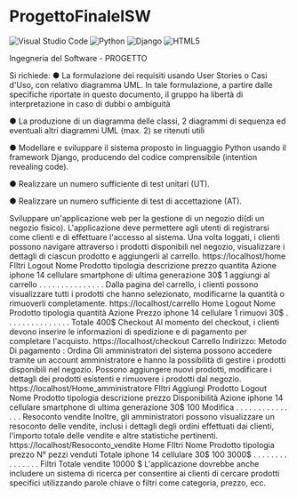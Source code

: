 # ProgettoFinaleISW
![Visual Studio Code](https://img.shields.io/badge/Visual%20Studio%20Code-0078d7.svg?style=for-the-badge&logo=visual-studio-code&logoColor=white)
![Python](https://img.shields.io/badge/python-3670A0?style=for-the-badge&logo=python&logoColor=ffdd54)
![Django](https://img.shields.io/badge/django-%23092E20.svg?style=for-the-badge&logo=django&logoColor=white)
![HTML5](https://img.shields.io/badge/html5-%23E34F26.svg?style=for-the-badge&logo=html5&logoColor=white)

Ingegneria del
Software - PROGETTO

Si richiede:
● La formulazione dei requisiti usando User Stories o Casi d'Uso, con relativo diagramma
UML. In tale formulazione, a partire dalle specifiche riportate in questo documento, il
gruppo ha libertà di interpretazione in caso di dubbi o ambiguità

● La produzione di un diagramma delle classi, 2 diagrammi di sequenza ed eventuali altri
diagrammi UML (max. 2) se ritenuti utili

● Modellare e sviluppare il sistema proposto in linguaggio Python usando il
framework Django, producendo del codice comprensibile (intention revealing
code).

● Realizzare un numero sufficiente di test unitari (UT).

● Realizzare un numero sufficiente di test di accettazione (AT).

Sviluppare un'applicazione web per la gestione di un negozio di(di un negozio fisico).
L'applicazione deve permettere agli utenti di registrarsi come clienti e di effettuare l'accesso al
sistema.
Una volta loggati, i clienti possono navigare attraverso i prodotti disponibili nel negozio, visualizzare i
dettagli di ciascun prodotto e aggiungerli al carrello.
https://localhost/home
FIltri Logout
Nome
Prodotto
tipologia descrizione prezzo quantita Azione
iphone 14 cellulare smartphone di ultima
generazione
30$ 1 aggiungi al
carrello
. . . . . . . . . . . . . . .
Dalla pagina del carrello, i clienti possono visualizzare tutti i prodotti che hanno
selezionato, modificarne la quantità o rimuoverli completamente.
https://localhost/carrello
Home Logout
Nome
Prodotto
tipologia quantità Azione Prezzo
iphone 14 cellulare 1 rimuovi 30$
. . . . . . . . . . . . . . .
Totale 400$
Checkout
Al momento del checkout, i clienti devono inserire le informazioni di spedizione e di
pagamento per completare l'acquisto.
https://localhost/checkout
Carrello
Indirizzo:
Metodo Di pagamento :
Ordina
Gli amministratori del sistema possono accedere tramite un account amministratore e
hanno la possibilità di gestire i prodotti disponibili nel negozio. Possono aggiungere nuovi
prodotti, modificare i dettagli dei prodotti esistenti e rimuovere i prodotti dal negozio.
https://localhost/Home_amministratore
FIltri Aggiungi Prodotto Logout
Nome
Prodotto
tipologia descrizione prezzo Disponibilità Azione
iphone 14 cellulare smartphone di ultima
generazione
30$ 100 Modifica
. . . . . . . . . . . . . . .
Resoconto vendite
Inoltre, gli amministratori possono visualizzare un resoconto delle vendite, inclusi i
dettagli degli ordini effettuati dai clienti, l'importo totale delle vendite e altre statistiche
pertinenti.
https://localhost/Resoconto_vendite
Home FIltri
Nome
Prodotto
tipologia prezzo N° pezzi venduti Totale
iphone 14 cellulare 30$ 100 3000$
. . . . . . . . . . . . . . .
Filtri Totale vendite 10000 $
L'applicazione dovrebbe anche includere un sistema di ricerca per consentire ai clienti di
cercare prodotti specifici utilizzando parole chiave o filtri come categoria, prezzo, ecc.

